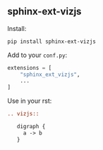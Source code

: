 sphinx-ext-vizjs
----------------

Install:

```bash
pip install sphinx-ext-vizjs
```

Add to your `conf.py`:

```python
extensions = [
    "sphinx_ext_vizjs",
    ...
]
```

Use in your rst:

```rst
.. vizjs::

   digraph {
     a -> b
   }
```
